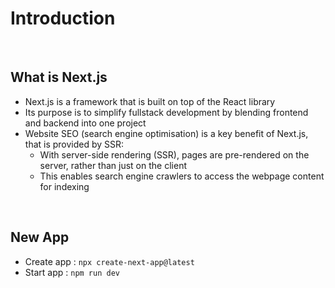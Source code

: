 # Introduction

<br>

## What is Next.js
* Next.js is a framework that is built on top of the React library
* Its purpose is to simplify fullstack development by blending frontend and backend into one project
* Website SEO (search engine optimisation) is a key benefit of Next.js, that is provided by SSR:
    * With server-side rendering (SSR), pages are pre-rendered on the server, rather than just on the client
    * This enables search engine crawlers to access the webpage content for indexing

<br>

## New App
* Create app : `npx create-next-app@latest`
* Start app  : `npm run dev`